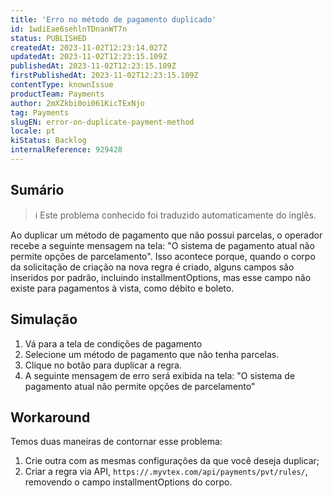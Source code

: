 ```yaml
---
title: 'Erro no método de pagamento duplicado'
id: 1wdiEae6sehlnTDnanWT7n
status: PUBLISHED
createdAt: 2023-11-02T12:23:14.027Z
updatedAt: 2023-11-02T12:23:15.109Z
publishedAt: 2023-11-02T12:23:15.109Z
firstPublishedAt: 2023-11-02T12:23:15.109Z
contentType: knownIssue
productTeam: Payments
author: 2mXZkbi0oi061KicTExNjo
tag: Payments
slugEN: error-on-duplicate-payment-method
locale: pt
kiStatus: Backlog
internalReference: 929428
---
```


## Sumário

>ℹ️ Este problema conhecido foi traduzido automaticamente do inglês.


Ao duplicar um método de pagamento que não possui parcelas, o operador recebe a seguinte mensagem na tela: "O sistema de pagamento atual não permite opções de parcelamento". Isso acontece porque, quando o corpo da solicitação de criação na nova regra é criado, alguns campos são inseridos por padrão, incluindo installmentOptions, mas esse campo não existe para pagamentos à vista, como débito e boleto.

## Simulação



1. Vá para a tela de condições de pagamento
2. Selecione um método de pagamento que não tenha parcelas.
3. Clique no botão para duplicar a regra.
4. A seguinte mensagem de erro será exibida na tela: "O sistema de pagamento atual não permite opções de parcelamento"



## Workaround


Temos duas maneiras de contornar esse problema:

1. Crie outra com as mesmas configurações da que você deseja duplicar;
2. Criar a regra via API, `https://.myvtex.com/api/payments/pvt/rules/`, removendo o campo installmentOptions do corpo.





